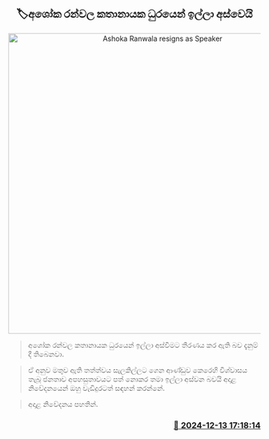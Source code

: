 <p align='center'><b><h2 align='center' title='Ashoka Ranwala resigns as Speaker'>🏷අශෝක රන්වල කතානායක ධුරයෙන් ඉල්ලා අස්වෙයි</h2></b></p>
<p align='center'><img src='https://helakuru.sgp1.cdn.digitaloceanspaces.com/esana/images/lib/ashoka-ranwala-new-cc.jpg' width='600' alt='Ashoka Ranwala resigns as Speaker'></p>

> අශෝක රන්වල කතානායක ධුරයෙන් ඉල්ලා අස්වීමට තීරණය කර ඇති බව දැනුම් දී තිබෙනවා.

> ඒ අනුව මතුව ඇති තත්ත්වය සැලකිල්ලට ගෙන ආණ්ඩුව කෙරෙහි විශ්වාසය තැබූ ජනතාව අපහසුතාවයට පත් නොකර තමා ඉල්ලා අස්වන බවයි අදාළ නිවේදනයෙන් ඔහු වැඩිදුරටත් සඳහන් කරන්නේ.

> අදාළ නිවේදනය පහතින්. 



<h3 align='right'><a href='https://www.helakuru.lk/esana/p/105891/'>📅 2024-12-13 17:18:14</a></h3>
